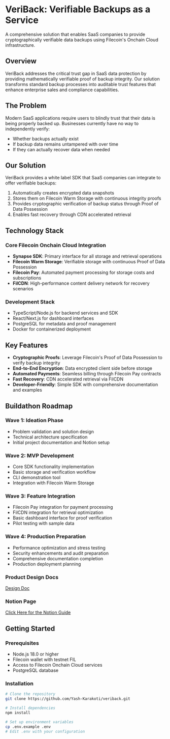 # VeriBack: Verifiable Backups as a Service

A comprehensive solution that enables SaaS companies to provide cryptographically verifiable data backups using Filecoin's Onchain Cloud infrastructure.

## Overview

VeriBack addresses the critical trust gap in SaaS data protection by providing mathematically verifiable proof of backup integrity. Our solution transforms standard backup processes into auditable trust features that enhance enterprise sales and compliance capabilities.

## The Problem

Modern SaaS applications require users to blindly trust that their data is being properly backed up. Businesses currently have no way to independently verify:
- Whether backups actually exist
- If backup data remains untampered with over time
- If they can actually recover data when needed

## Our Solution

VeriBack provides a white label SDK that SaaS companies can integrate to offer verifiable backups:
1. Automatically creates encrypted data snapshots
2. Stores them on Filecoin Warm Storage with continuous integrity proofs
3. Provides cryptographic verification of backup status through Proof of Data Possession
4. Enables fast recovery through CDN accelerated retrieval

## Technology Stack

### Core Filecoin Onchain Cloud Integration
- **Synapse SDK**: Primary interface for all storage and retrieval operations
- **Filecoin Warm Storage**: Verifiable storage with continuous Proof of Data Possession
- **Filecoin Pay**: Automated payment processing for storage costs and subscriptions
- **FilCDN**: High-performance content delivery network for recovery scenarios

### Development Stack
- TypeScript/Node.js for backend services and SDK
- React/Next.js for dashboard interfaces
- PostgreSQL for metadata and proof management
- Docker for containerized deployment

## Key Features

- **Cryptographic Proofs**: Leverage Filecoin's Proof of Data Possession to verify backup integrity
- **End-to-End Encryption**: Data encrypted client side before storage
- **Automated Payments**: Seamless billing through Filecoin Pay contracts
- **Fast Recovery**: CDN accelerated retrieval via FilCDN
- **Developer-Friendly**: Simple SDK with comprehensive documentation and examples

## Buildathon Roadmap

### Wave 1: Ideation Phase
- Problem validation and solution design
- Technical architecture specification
- Initial project documentation and Notion setup

### Wave 2: MVP Development
- Core SDK functionality implementation
- Basic storage and verification workflow
- CLI demonstration tool
- Integration with Filecoin Warm Storage

### Wave 3: Feature Integration
- Filecoin Pay integration for payment processing
- FilCDN integration for retrieval optimization
- Basic dashboard interface for proof verification
- Pilot testing with sample data

### Wave 4: Production Preparation
- Performance optimization and stress testing
- Security enhancements and audit preparation
- Comprehensive documentation completion
- Production deployment planning

### Product Design Docs
[Design Doc](https://drive.google.com/file/d/1bX3nGp7Tv2p8NK9ngmZluvMWrp-bpwqo/view?usp=sharing)

### Notion Page 
[Click Here for the Notion Guide](https://ajar-parsley-c2e.notion.site/VeriBack-Verifiable-Backups-as-a-Service-589e209a61e843488d17d3890b82718d)
## Getting Started

### Prerequisites
- Node.js 18.0 or higher
- Filecoin wallet with testnet FIL
- Access to Filecoin Onchain Cloud services
- PostgreSQL database

### Installation
```bash
# Clone the repository
git clone https://github.com/Yash-Karakoti/veriback.git

# Install dependencies
npm install

# Set up environment variables
cp .env.example .env
# Edit .env with your configuration
